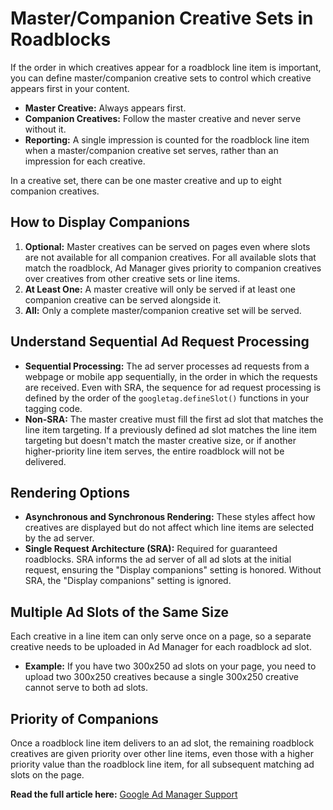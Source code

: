 # Master/Companion Creative Sets in Roadblocks

If the order in which creatives appear for a roadblock line item is important, you can define master/companion creative sets to control which creative appears first in your content.

- **Master Creative:** Always appears first.
- **Companion Creatives:** Follow the master creative and never serve without it.
- **Reporting:** A single impression is counted for the roadblock line item when a master/companion creative set serves, rather than an impression for each creative.

In a creative set, there can be one master creative and up to eight companion creatives.

## How to Display Companions

1. **Optional:** Master creatives can be served on pages even where slots are not available for all companion creatives. For all available slots that match the roadblock, Ad Manager gives priority to companion creatives over creatives from other creative sets or line items.
2. **At Least One:** A master creative will only be served if at least one companion creative can be served alongside it.
3. **All:** Only a complete master/companion creative set will be served.

## Understand Sequential Ad Request Processing

- **Sequential Processing:** The ad server processes ad requests from a webpage or mobile app sequentially, in the order in which the requests are received. Even with SRA, the sequence for ad request processing is defined by the order of the `googletag.defineSlot()` functions in your tagging code.
- **Non-SRA:** The master creative must fill the first ad slot that matches the line item targeting. If a previously defined ad slot matches the line item targeting but doesn't match the master creative size, or if another higher-priority line item serves, the entire roadblock will not be delivered.

## Rendering Options

- **Asynchronous and Synchronous Rendering:** These styles affect how creatives are displayed but do not affect which line items are selected by the ad server.
- **Single Request Architecture (SRA):** Required for guaranteed roadblocks. SRA informs the ad server of all ad slots at the initial request, ensuring the "Display companions" setting is honored. Without SRA, the "Display companions" setting is ignored.

## Multiple Ad Slots of the Same Size

Each creative in a line item can only serve once on a page, so a separate creative needs to be uploaded in Ad Manager for each roadblock ad slot.

- **Example:** If you have two 300x250 ad slots on your page, you need to upload two 300x250 creatives because a single 300x250 creative cannot serve to both ad slots.

## Priority of Companions

Once a roadblock line item delivers to an ad slot, the remaining roadblock creatives are given priority over other line items, even those with a higher priority value than the roadblock line item, for all subsequent matching ad slots on the page.


**Read the full article here:** [Google Ad Manager Support](https://support.google.com/admanager/answer/2666929?hl=en)
